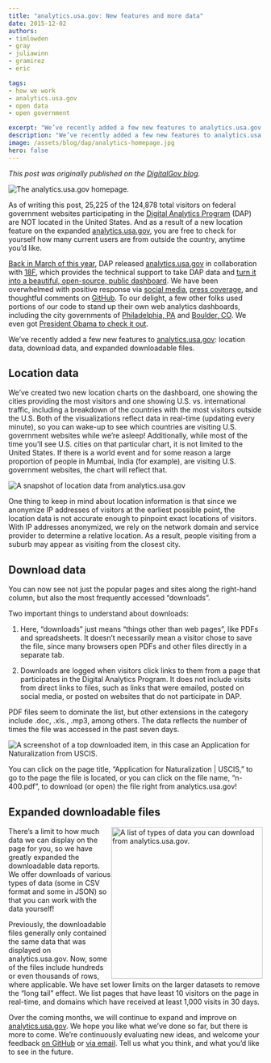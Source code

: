 ```yaml
---
title: "analytics.usa.gov: New features and more data"
date: 2015-12-02
authors:
- timlowden
- gray
- juliawinn
- gramirez
- eric

tags:
- how we work
- analytics.usa.gov
- open data
- open government

excerpt: "We’ve recently added a few new features to analytics.usa.gov: location data, download data, and expanded downloadable files."
description: "We’ve recently added a few new features to analytics.usa.gov: location data, download data, and expanded downloadable files."
image: /assets/blog/dap/analytics-homepage.jpg
hero: false
---
```


*This post was originally published on the [DigitalGov blog](https://www.digitalgov.gov/2015/12/01/analytics-usa-gov-new-features-and-more-data).*

![The analytics.usa.gov homepage.]({{site.baseurl}}/assets/blog/dap/analytics-homepage.jpg)

As of writing this post, 25,225 of the 124,878 total visitors on federal government websites participating in the [Digital Analytics Program](http://www.digitalgov.gov/services/dap/) (DAP) are NOT located in the United States. And as a result of a new location feature on the expanded [analytics.usa.gov](https://analytics.usa.gov/), you are free to check for yourself how many current users are from outside the country, anytime you’d like.

[Back in March of this year](http://mashable.com/2015/03/19/white-house-open-source-analytics/#lw5sIJFfwqq9), DAP released [analytics.usa.gov](https://analytics.usa.gov/) in collaboration with [18F](https://18f.gsa.gov/), which provides the technical support to take DAP data and [turn it into a beautiful, open-source, public dashboard](https://18f.gsa.gov/2015/03/19/how-we-built-analytics-usa-gov/). We have been overwhelmed with positive response via [social media](https://twitter.com/18F/status/578563466018963456), [press coverage](https://www.washingtonpost.com/news/the-switch/wp/2015/03/19/the-most-popular-government-web-sites-ranked/), and thoughtful comments on [GitHub](https://github.com/18F/analytics.usa.gov). To our delight, a few other folks used portions of our code to stand up their own web analytics dashboards, including the city governments of [Philadelphia, PA](http://analytics.phila.gov/) and [Boulder, CO](https://bouldercolorado.gov/stats). We even got [President Obama to check it out](https://www.digitalgov.gov/files/2015/12/POTUSdap.jpeg).

We’ve recently added a few new features to [analytics.usa.gov](https://analytics.usa.gov/): location data, download data, and expanded downloadable files.

Location data
-------------

We’ve created two new location charts on the dashboard, one showing the cities providing the most visitors and one showing U.S. vs. international traffic, including a breakdown of the countries with the most visitors outside the U.S. Both of the visualizations reflect data in real-time (updating every minute), so you can wake-up to see which countries are visiting U.S. government websites while we’re asleep! Additionally, while most of the time you’ll see U.S. cities on that particular chart, it is not limited to the United States. If there is a world event and for some reason a large proportion of people in Mumbai, India (for example), are visiting U.S. government websites, the chart will reflect that.

![A snapshot of location data from analytics.usa.gov]({{site.baseurl}}/assets/blog/dap/analytics-locations.jpg)

One thing to keep in mind about location information is that since we anonymize IP addresses of visitors at the earliest possible point, the location data is not accurate enough to pinpoint exact locations of visitors. With IP addresses anonymized, we rely on the network domain and service provider to determine a relative location. As a result, people visiting from a suburb may appear as visiting from the closest city.

Download data
-------------

You can now see not just the popular pages and sites along the right-hand column, but also the most frequently accessed “downloads”.

Two important things to understand about downloads:

1. Here, “downloads” just means “things other than web pages”, like PDFs and spreadsheets. It doesn’t necessarily mean a visitor chose to save the file, since many browsers open PDFs and other files directly in a separate tab.

2. Downloads are logged when visitors click links to them from a page that participates in the Digital Analytics Program. It does not include visits from direct links to files, such as links that were emailed, posted on social media, or posted on websites that do not participate in DAP.

PDF files seem to dominate the list, but other extensions in the category include .doc, .xls., .mp3, among others. The data reflects the number of times the file was accessed in the past seven days.

![A screenshot of a top downloaded item, in this case an Application for Naturalization from USCIS.]({{site.baseurl}}/assets/blog/dap/analytics-downloads.jpg)

You can click on the page title, “Application for Naturalization | USCIS,” to go to the page the file is located, or you can click on the file name, “n-400.pdf”, to download (or open) the file right from analytics.usa.gov!

Expanded downloadable files
---------------------------
<div style="float: right;"><img src="{{ site.baseurl }}/assets/blog/dap/analytics-downloads2.jpg" alt="A list of types of data you can download from analytics.usa.gov." width="300px"></div>

There’s a limit to how much data we can display on the page for you, so we have greatly expanded the downloadable data reports. We offer downloads of various types of data (some in CSV format and some in JSON) so that you can work with the data yourself!

Previously, the downloadable files generally only contained the same data that was displayed on analytics.usa.gov. Now, some of the files include hundreds or even thousands of rows, where applicable. We have set lower limits on the larger datasets to remove the “long tail” effect. We list pages that have least 10 visitors on the page in real-time, and domains which have received at least 1,000 visits in 30 days.

Over the coming months, we will continue to expand and improve on [analytics.usa.gov](https://analytics.usa.gov). We hope you like what we’ve done so far, but there is more to come. We’re continuously evaluating new ideas, and welcome your feedback [on GitHub](https://github.com/18F/analytics.usa.gov/issues) or [via email](mailto:dap@support.digitalgov.gov). Tell us what you think, and what you’d like to see in the future.
